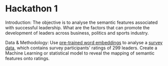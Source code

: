 # Hackathon 1
Introduction: The objective is to analyse the semantic features associated with successful leadership. What are the factors that can promote the development of leaders across business, politics and sports industry.

Data & Methodology: Use [pre-trained word embeddings](https://code.google.com/archive/p/word2vec/) to analyse a [survey data](https://pantheon.world/data/datasets), which contains survey participants' ratings of 299 leaders. Create a Machine Learning or statistical model to reveal the mapping of semantic features onto ratings.